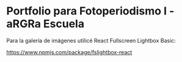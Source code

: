 # Portfolio para Fotoperiodismo I - aRGRa Escuela

Para la galería de imágenes utilicé React Fullscreen Lightbox Basic:

https://www.npmjs.com/package/fslightbox-react

